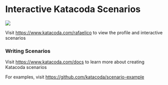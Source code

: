 # Interactive Katacoda Scenarios

[![](http://shields.katacoda.com/katacoda/rafaelico/count.svg)](https://www.katacoda.com/rafaelico "Get your profile on Katacoda.com")

Visit https://www.katacoda.com/rafaelico to view the profile and interactive scenarios

### Writing Scenarios
Visit https://www.katacoda.com/docs to learn more about creating Katacoda scenarios

For examples, visit https://github.com/katacoda/scenario-example
